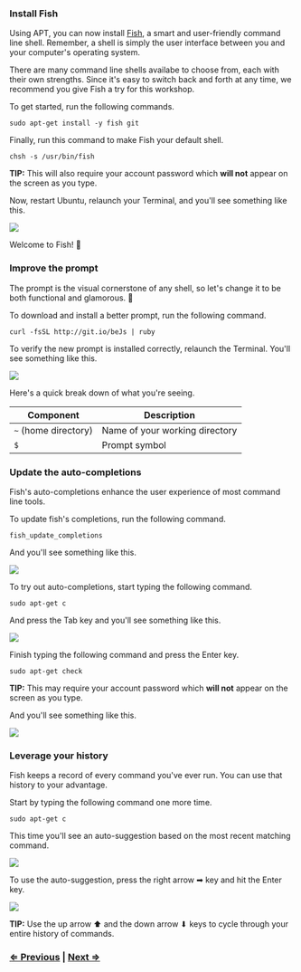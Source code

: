 ### Install Fish

Using APT, you can now install [Fish](http://fishshell.com/), a smart and user-friendly command line shell. Remember, a shell is simply the user interface between you and your computer's operating system.

There are many command line shells availabe to choose from, each with their own strengths. Since it's easy to switch back and forth at any time, we recommend you give Fish a try for this workshop.

To get started, run the following commands.

```
sudo apt-get install -y fish git
```

Finally, run this command to make Fish your default shell.

```
chsh -s /usr/bin/fish
```

**TIP:** This will also require your account password which **will not** appear on the screen as you type.

Now, restart Ubuntu, relaunch your Terminal, and you'll see something like this.

![](https://i.imgur.com/WyUWiaK.png)

Welcome to Fish! :tropical_fish:


### Improve the prompt

The prompt is the visual cornerstone of any shell, so let's change it to be both functional and glamorous. :nail_care:

To download and install a better prompt, run the following command.

```
curl -fsSL http://git.io/beJs | ruby
```

To verify the new prompt is installed correctly, relaunch the Terminal. You'll see something like this.

![](https://i.imgur.com/e1Rdz6H.png)

Here's a quick break down of what you're seeing.

| Component             | Description                            |
| --------------------- | -------------------------------------- |
| `~` (home directory)  | Name of your working directory         |
| `$`                   | Prompt symbol                          |


### Update the auto-completions

Fish's auto-completions enhance the user experience of most command line tools.

To update fish's completions, run the following command.

```
fish_update_completions
```

And you'll see something like this.

![](https://imgur.com/weyOeJW.png)

To try out auto-completions, start typing the following command.

```
sudo apt-get c
```

And press the Tab key and you'll see something like this.

![](https://i.imgur.com/Xq4MDsz.png)

Finish typing the following command and press the Enter key.

```
sudo apt-get check
```

**TIP:** This may require your account password which **will not** appear on the screen as you type.

And you'll see something like this.

![](https://i.imgur.com/vUJpOzC.png)


### Leverage your history

Fish keeps a record of every command you've ever run. You can use that history to your advantage.

Start by typing the following command one more time.

```
sudo apt-get c
```

This time you'll see an auto-suggestion based on the most recent matching command.

![](https://i.imgur.com/VfgM4Zw.png)

To use the auto-suggestion, press the right arrow ➡ key and hit the Enter key.

![](https://i.imgur.com/aj9rzhz.png)

**TIP:** Use the up arrow ⬆ and the down arrow ⬇ keys to cycle through your entire history of commands.


### [⇐ Previous](2_apt.md) | [Next ⇒](4_sublime_text.md)
